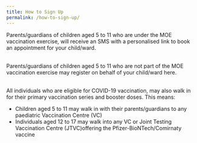 ```yaml
---
title: How to Sign Up
permalink: /how-to-sign-up/
---
```

Parents/guardians of children aged 5 to 11 who are under the MOE vaccination exercise, will receive an SMS with a personalised link to book an appointment for your child/ward.<br><br>

Parents/guardians of children aged 5 to 11 who are not part of the MOE vaccination exercise may register on behalf of your child/ward here.<br><br>

All individuals who are eligible for COVID-19 vaccination, may also walk in for their primary vaccination series and booster doses. This means:<br>
* Children aged 5 to 11 may walk in with their parents/guardians to any paediatric Vaccination Centre (VC)<br>
* Individuals aged 12 to 17 may walk into any VC or Joint Testing Vaccination Centre (JTVC)offering the Pfizer-BioNTech/Comirnaty vaccine<br>

